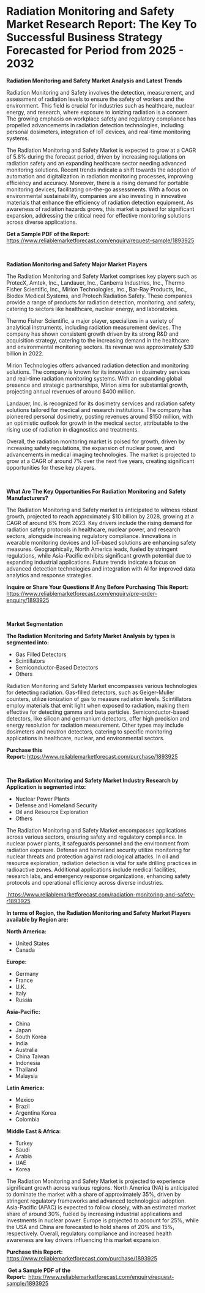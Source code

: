 <p><h1>Radiation Monitoring and Safety Market Research Report: The Key To Successful Business Strategy Forecasted for Period from 2025 - 2032</h1></p><p><strong>Radiation Monitoring and Safety Market Analysis and Latest Trends</strong></p>
<p><p>Radiation Monitoring and Safety involves the detection, measurement, and assessment of radiation levels to ensure the safety of workers and the environment. This field is crucial for industries such as healthcare, nuclear energy, and research, where exposure to ionizing radiation is a concern. The growing emphasis on workplace safety and regulatory compliance has propelled advancements in radiation detection technologies, including personal dosimeters, integration of IoT devices, and real-time monitoring systems.</p><p>The Radiation Monitoring and Safety Market is expected to grow at a CAGR of 5.8% during the forecast period, driven by increasing regulations on radiation safety and an expanding healthcare sector needing advanced monitoring solutions. Recent trends indicate a shift towards the adoption of automation and digitalization in radiation monitoring processes, improving efficiency and accuracy. Moreover, there is a rising demand for portable monitoring devices, facilitating on-the-go assessments. With a focus on environmental sustainability, companies are also investing in innovative materials that enhance the efficiency of radiation detection equipment. As awareness of radiation hazards grows, this market is poised for significant expansion, addressing the critical need for effective monitoring solutions across diverse applications.</p></p>
<p><strong>Get a Sample PDF of the Report:&nbsp;</strong> <a href="https://www.reliablemarketforecast.com/enquiry/request-sample/1893925?utm_campaign=2773&utm_medium=2&utm_source=Github&utm_content=ia&utm_term=12042025&utm_id=radiation-monitoring-and-safety">https://www.reliablemarketforecast.com/enquiry/request-sample/1893925</a></p>
<p>&nbsp;</p>
<p><strong>Radiation Monitoring and Safety Major Market Players</strong></p>
<p><p>The Radiation Monitoring and Safety Market comprises key players such as ProtecX, Amtek, Inc., Landauer, Inc., Canberra Industries, Inc., Thermo Fisher Scientific, Inc., Mirion Technologies, Inc., Bar-Ray Products, Inc., Biodex Medical Systems, and Protech Radiation Safety. These companies provide a range of products for radiation detection, monitoring, and safety, catering to sectors like healthcare, nuclear energy, and laboratories.</p><p>Thermo Fisher Scientific, a major player, specializes in a variety of analytical instruments, including radiation measurement devices. The company has shown consistent growth driven by its strong R&D and acquisition strategy, catering to the increasing demand in the healthcare and environmental monitoring sectors. Its revenue was approximately $39 billion in 2022.</p><p>Mirion Technologies offers advanced radiation detection and monitoring solutions. The company is known for its innovation in dosimetry services and real-time radiation monitoring systems. With an expanding global presence and strategic partnerships, Mirion aims for substantial growth, projecting annual revenues of around $400 million.</p><p>Landauer, Inc. is recognized for its dosimetry services and radiation safety solutions tailored for medical and research institutions. The company has pioneered personal dosimetry, posting revenues around $150 million, with an optimistic outlook for growth in the medical sector, attributable to the rising use of radiation in diagnostics and treatments.</p><p>Overall, the radiation monitoring market is poised for growth, driven by increasing safety regulations, the expansion of nuclear power, and advancements in medical imaging technologies. The market is projected to grow at a CAGR of around 7% over the next five years, creating significant opportunities for these key players.</p></p>
<p>&nbsp;</p>
<p><strong>What Are The Key Opportunities For Radiation Monitoring and Safety Manufacturers?</strong></p>
<p><p>The Radiation Monitoring and Safety market is anticipated to witness robust growth, projected to reach approximately $10 billion by 2028, growing at a CAGR of around 6% from 2023. Key drivers include the rising demand for radiation safety protocols in healthcare, nuclear power, and research sectors, alongside increasing regulatory compliance. Innovations in wearable monitoring devices and IoT-based solutions are enhancing safety measures. Geographically, North America leads, fueled by stringent regulations, while Asia-Pacific exhibits significant growth potential due to expanding industrial applications. Future trends indicate a focus on advanced detection technologies and integration with AI for improved data analytics and response strategies.</p></p>
<p><strong>Inquire or Share Your Questions If Any Before Purchasing This Report:</strong> <a href="https://www.reliablemarketforecast.com/enquiry/pre-order-enquiry/1893925?utm_campaign=2773&utm_medium=2&utm_source=Github&utm_content=ia&utm_term=12042025&utm_id=radiation-monitoring-and-safety">https://www.reliablemarketforecast.com/enquiry/pre-order-enquiry/1893925</a></p>
<p>&nbsp;</p>
<p><strong>Market Segmentation</strong></p>
<p><strong>The Radiation Monitoring and Safety Market Analysis by types is segmented into:</strong></p>
<p><ul><li>Gas Filled Detectors</li><li>Scintillators</li><li>Semiconductor-Based Detectors</li><li>Others</li></ul></p>
<p><p>Radiation Monitoring and Safety Market encompasses various technologies for detecting radiation. Gas-filled detectors, such as Geiger-Muller counters, utilize ionization of gas to measure radiation levels. Scintillators employ materials that emit light when exposed to radiation, making them effective for detecting gamma and beta particles. Semiconductor-based detectors, like silicon and germanium detectors, offer high precision and energy resolution for radiation measurement. Other types may include dosimeters and neutron detectors, catering to specific monitoring applications in healthcare, nuclear, and environmental sectors.</p></p>
<p><strong>Purchase this Report:&nbsp;</strong><a href="https://www.reliablemarketforecast.com/purchase/1893925?utm_campaign=2773&utm_medium=2&utm_source=Github&utm_content=ia&utm_term=12042025&utm_id=radiation-monitoring-and-safety">https://www.reliablemarketforecast.com/purchase/1893925</a></p>
<p>&nbsp;</p>
<p><strong>The Radiation Monitoring and Safety Market Industry Research by Application is segmented into:</strong></p>
<p><ul><li>Nuclear Power Plants</li><li>Defense and Homeland Security</li><li>Oil and Resource Exploration</li><li>Others</li></ul></p>
<p><p>The Radiation Monitoring and Safety Market encompasses applications across various sectors, ensuring safety and regulatory compliance. In nuclear power plants, it safeguards personnel and the environment from radiation exposure. Defense and homeland security utilize monitoring for nuclear threats and protection against radiological attacks. In oil and resource exploration, radiation detection is vital for safe drilling practices in radioactive zones. Additional applications include medical facilities, research labs, and emergency response organizations, enhancing safety protocols and operational efficiency across diverse industries.</p></p>
<p><a href="https://www.reliablemarketforecast.com/radiation-monitoring-and-safety-r1893925?utm_campaign=2773&utm_medium=2&utm_source=Github&utm_content=ia&utm_term=12042025&utm_id=radiation-monitoring-and-safety">&nbsp;https://www.reliablemarketforecast.com/radiation-monitoring-and-safety-r1893925</a></p>
<p><strong>In terms of Region, the Radiation Monitoring and Safety Market Players available by Region are:</strong></p>
<p>
    <p> <strong> North America: </strong>
        <ul>
            <li>United States</li>
            <li>Canada</li>
        </ul>
        </p> 
    <p> <strong> Europe: </strong>
        <ul>
            <li>Germany</li>
            <li>France</li>
            <li>U.K.</li>
            <li>Italy</li>
            <li>Russia</li>
        </ul>
        </p> 
    <p> <strong> Asia-Pacific: </strong>
        <ul>
            <li>China</li>
            <li>Japan</li>
            <li>South Korea</li>
            <li>India</li>
            <li>Australia</li>
            <li>China Taiwan</li>
            <li>Indonesia</li>
            <li>Thailand</li>
            <li>Malaysia</li>
        </ul>
        </p> 
    <p> <strong> Latin America: </strong>
        <ul>
            <li>Mexico</li>
            <li>Brazil</li>
            <li>Argentina Korea</li>
            <li>Colombia</li>
        </ul>
        </p> 
    <p> <strong> Middle East & Africa: </strong>
        <ul>
            <li>Turkey</li>
            <li>Saudi</li>
            <li>Arabia</li>
            <li>UAE</li>
            <li>Korea</li>
        </ul>
    </p>
    </p>
<p><p>The Radiation Monitoring and Safety Market is projected to experience significant growth across various regions. North America (NA) is anticipated to dominate the market with a share of approximately 35%, driven by stringent regulatory frameworks and advanced technological adoption. Asia-Pacific (APAC) is expected to follow closely, with an estimated market share of around 30%, fueled by increasing industrial applications and investments in nuclear power. Europe is projected to account for 25%, while the USA and China are forecasted to hold shares of 20% and 15%, respectively. Overall, regulatory compliance and increased health awareness are key drivers influencing this market expansion.</p></p>
<p><strong>Purchase this Report: </strong><a href="https://www.reliablemarketforecast.com/purchase/1893925?utm_campaign=2773&utm_medium=2&utm_source=Github&utm_content=ia&utm_term=12042025&utm_id=radiation-monitoring-and-safety">https://www.reliablemarketforecast.com/purchase/1893925</a></p>
<p>&nbsp;<strong>Get a Sample PDF of the Report:&nbsp;&nbsp;</strong><a href="https://www.reliablemarketforecast.com/enquiry/request-sample/1893925?utm_campaign=2773&utm_medium=2&utm_source=Github&utm_content=ia&utm_term=12042025&utm_id=radiation-monitoring-and-safety">https://www.reliablemarketforecast.com/enquiry/request-sample/1893925</a></p>
<p><strong></strong></p>
<p><p></p><p></p><p></p></p>